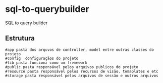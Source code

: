 # sql-to-querybuilder
SQL to query builder

## Estrutura 
    #app pasta dos arquvos de controller, model entre outras classes do projeto
    #config  configuraçãos do projeto
    #lib pasta funciona como um fremework
    #public pasta responsável pelos arquivos publicos do projeto
    #resource pasta responsável pelos recursos de visão, temaplates e etc
    #storage pasta responsável pelos arquivos de sessão e outros arquivos
   
